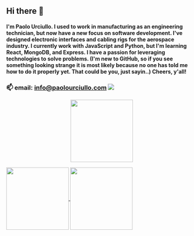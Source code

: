 ## Hi there 👋

#### I'm Paolo Urciullo. I used to work in manufacturing as an engineering technician, but now have a new focus on software development. I've designed electronic interfaces and cabling rigs for the aerospace industry. I currently work with JavaScript and Python, but I'm learning React, MongoDB, and Express. I have a passion for leveraging technologies to solve problems. (I'm new to GitHub, so if you see something looking strange it is most likely because no one has told me how to do it properly yet. That could be you, just sayin..) Cheers, y'all!

### 📫 email: info@paolourciullo.com  ![](https://img.shields.io/twitter/follow/paolo__init__?label=%40paolo__init__&logoColor=green&style=social)

<!--
**paolourciullo/paolourciullo** is a ✨ _special_ ✨ repository because its `README.md` (this file) appears on your GitHub profile.

Here are some ideas to get you started:

- 🔭 I’m currently working on ...
- 🌱 I’m currently learning ...
- 👯 I’m looking to collaborate on ...
- 🤔 I’m looking for help with ...
- 💬 Ask me about ...
- 📫 How to reach me: ...
- 😄 Pronouns: ...
- ⚡ Fun fact: ...
-->




<p align="center">
  <img
      align="center"
      height="165"
      src="https://i.pinimg.com/originals/b9/37/12/b9371273ae94a946e92074d1b9696680.gif"
    />
</p>

<p>
  <a href="https://github.com/paolourciullo/github-readme-stats">
    <img
      align="center"
      height="165"
      src="https://github-readme-stats.vercel.app/api?username=paolourciullo&count_private=true&show_icons=true&custom_title=Paolo's%20Github%20Stats&hide=issues&theme=vision-friendly-dark"
    />
  </a>
  
  <a href="https://github.com/paolourciullo/github-readme-stats">
    <img
      align="center"
      height="165"
      src="https://github-readme-stats.vercel.app/api/top-langs/?username=paolourciullo&&layout=compact&theme=vision-friendly-dark&langs_count=8)"
    />
  </a>
</p>
